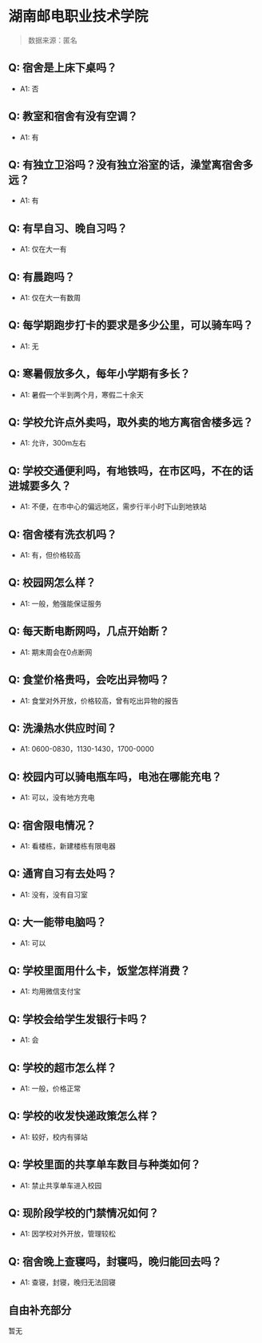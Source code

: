 # 湖南邮电职业技术学院

> 数据来源：匿名

## Q: 宿舍是上床下桌吗？

- A1: 否

## Q: 教室和宿舍有没有空调？

- A1: 有

## Q: 有独立卫浴吗？没有独立浴室的话，澡堂离宿舍多远？

- A1: 有

## Q: 有早自习、晚自习吗？

- A1: 仅在大一有

## Q: 有晨跑吗？

- A1: 仅在大一有数周

## Q: 每学期跑步打卡的要求是多少公里，可以骑车吗？

- A1: 无

## Q: 寒暑假放多久，每年小学期有多长？

- A1: 暑假一个半到两个月，寒假二十余天

## Q: 学校允许点外卖吗，取外卖的地方离宿舍楼多远？

- A1: 允许，300m左右

## Q: 学校交通便利吗，有地铁吗，在市区吗，不在的话进城要多久？

- A1: 不便，在市中心的偏远地区，需步行半小时下山到地铁站

## Q: 宿舍楼有洗衣机吗？

- A1: 有，但价格较高

## Q: 校园网怎么样？

- A1: 一般，勉强能保证服务

## Q: 每天断电断网吗，几点开始断？

- A1: 期末周会在0点断网

## Q: 食堂价格贵吗，会吃出异物吗？

- A1: 食堂对外开放，价格较高，曾有吃出异物的报告

## Q: 洗澡热水供应时间？

- A1: 0600-0830，1130-1430，1700-0000

## Q: 校园内可以骑电瓶车吗，电池在哪能充电？

- A1: 可以，没有地方充电

## Q: 宿舍限电情况？

- A1: 看楼栋，新建楼栋有限电器

## Q: 通宵自习有去处吗？

- A1: 没有，没有自习室

## Q: 大一能带电脑吗？

- A1: 可以

## Q: 学校里面用什么卡，饭堂怎样消费？

- A1: 均用微信支付宝

## Q: 学校会给学生发银行卡吗？

- A1: 会

## Q: 学校的超市怎么样？

- A1: 一般，价格正常

## Q: 学校的收发快递政策怎么样？

- A1: 较好，校内有驿站

## Q: 学校里面的共享单车数目与种类如何？

- A1: 禁止共享单车进入校园

## Q: 现阶段学校的门禁情况如何？

- A1: 因学校对外开放，管理较松

## Q: 宿舍晚上查寝吗，封寝吗，晚归能回去吗？

- A1: 查寝，封寝，晚归无法回寝

## 自由补充部分

暂无